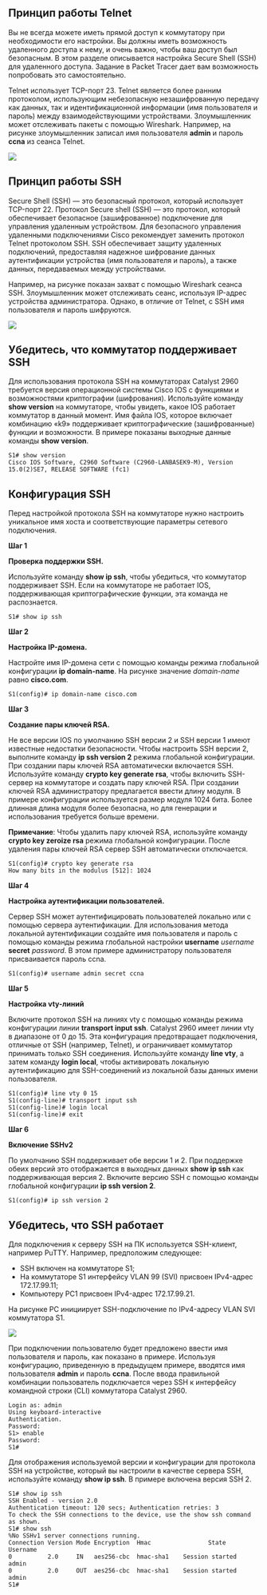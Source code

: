<!-- 1.3.1 -->
## Принцип работы Telnet

Вы не всегда можете иметь прямой доступ к коммутатору при необходимости его настройки. Вы должны иметь возможность удаленного доступа к нему, и очень важно, чтобы ваш доступ был безопасным. В этом разделе описывается настройка Secure Shell (SSH) для удаленного доступа. Задание в Packet Tracer дает вам возможность попробовать это самостоятельно.

Telnet использует TCP-порт 23. Telnet является более ранним протоколом, использующим небезопасную незашифрованную передачу как данных, так и идентификационной информации (имя пользователя и пароль) между взаимодействующими устройствами. Злоумышленник может отслеживать пакеты с помощью Wireshark. Например, на рисунке злоумышленник записал имя пользователя **admin** и пароль **ccna** из сеанса Telnet.

![](./assets/1.3.1.png)
<!-- /courses/srwe-dl/af9ea780-34fe-11eb-b1b2-9b1b0c1f7e0d/afb58ae5-34fe-11eb-b1b2-9b1b0c1f7e0d/assets/c9645700-1c27-11ea-af09-3b2e6521927c.svg -->

<!--
скриншот захвата кадов с помощью  WireShark сеанса Telnet, показывающего имя пользователя и пароль, отправленные в открытом тексте
-->

<!-- 1.3.2 -->
## Принцип работы SSH

Secure Shell (SSH) — это безопасный протокол, который использует TCP-порт 22. Протокол Secure shell (SSH) — это протокол, который обеспечивает безопасное (зашифрованное) подключение для управления удаленным устройством. Для безопасного управления удаленными подключениями Cisco рекомендует заменить протокол Telnet протоколом SSH. SSH обеспечивает защиту удаленных подключений, предоставляя надежное шифрование данных аутентификации устройства (имя пользователя и пароль), а также данных, передаваемых между устройствами.

Например, на рисунке показан захват с помощью Wireshark сеанса SSH. Злоумышленник может отслеживать сеанс, используя IP-адрес устройства администратора. Однако, в отличие от Telnet, с SSH имя пользователя и пароль шифруются.

![](./assets/1.3.2.png)
<!-- /courses/srwe-dl/af9ea780-34fe-11eb-b1b2-9b1b0c1f7e0d/afb58ae5-34fe-11eb-b1b2-9b1b0c1f7e0d/assets/c964cc30-1c27-11ea-af09-3b2e6521927c.svg -->

<!--
скриншот захвата WireShark сеанса SSH, показывающего имя пользователя и пароль зашифрованы
-->

<!-- 1.3.3 -->
## Убедитесь, что коммутатор поддерживает SSH

Для использования протокола SSH на коммутаторах Catalyst 2960 требуется версия операционной системы Cisco IOS с функциями и возможностями криптографии (шифрования). Используйте команду **show version** на коммутаторе, чтобы увидеть, какое IOS работает коммутатор в данный момент. Имя файла IOS, которое включает комбинацию «k9» поддерживает криптографические (зашифрованные) функции и возможности. В примере показаны выходные данные  команды **show version**.

```
S1# show version
Cisco IOS Software, C2960 Software (C2960-LANBASEK9-M), Version 15.0(2)SE7, RELEASE SOFTWARE (fc1)
```

<!-- 1.3.4 -->
## Конфигурация SSH

Перед настройкой протокола SSH на коммутаторе нужно настроить уникальное имя хоста и соответствующие параметры сетевого подключения.

**Шаг 1**

**Проверка поддержки SSH.**

Используйте команду **show ip ssh**, чтобы убедиться, что коммутатор поддерживает SSH. Если на коммутаторе не работает IOS, поддерживающая криптографические функции, эта команда не распознается.

```
S1# show ip ssh 
```

**Шаг 2**

**Настройка IP-домена.**

Настройте имя IP-домена сети с помощью команды режима глобальной конфигурации **ip domain-name**. На рисунке значение _domain-name_ равно **cisco.com**.

```
S1(config)# ip domain-name cisco.com
```

**Шаг 3**

**Создание пары ключей RSA.**

Не все версии IOS по умолчанию SSH версии 2 и SSH версии 1 имеют известные недостатки безопасности. Чтобы настроить SSH версии 2, выполните команду **ip ssh version 2** режима глобальной конфигурации. При создании пары ключей RSA автоматически включается SSH. Используйте команду **crypto key generate rsa**, чтобы включить SSH-сервер на коммутаторе и создать пару ключей RSA. При создании ключей RSA администратору предлагается ввести длину модуля. В примере конфигурации используется размер модуля 1024 бита. Более длинная длина модуля более безопасна, но для генерации и использования требуется больше времени.

**Примечание**: Чтобы удалить пару ключей RSA, используйте команду **crypto key zeroize rsa** режима глобальной конфигурации. После удаления пары ключей RSA сервер SSH автоматически отключается.

```
S1(config)# crypto key generate rsa
How many bits in the modulus [512]: 1024 
```

**Шаг 4**

**Настройка аутентификации пользователей.**

Сервер SSH может аутентифицировать пользователей локально или с помощью сервера аутентификации. Для использования метода локальной аутентификации создайте имя пользователя и пароль с помощью команды режима глобальной настройки **username** _username_ **secret** _password_. В этом примере администратору пользователя присваивается пароль ccna.

```
S1(config)# username admin secret ccna
```

**Шаг 5**

**Настройка vty-линий** 

Включите протокол SSH на линиях vty с помощью команды режима конфигурации линии **transport input ssh**. Catalyst 2960 имеет линии vty в диапазоне от 0 до 15. Эта конфигурация предотвращает подключения, отличные от SSH (например, Telnet), и ограничивает коммутатор принимать только SSH соединения. Используйте команду **line vty**, а затем команду **login local**, чтобы активировать локальную аутентификацию для SSH-соединений из локальной базы данных имени пользователя.

```
S1(config)# line vty 0 15
S1(config-line)# transport input ssh
S1(config-line)# login local
S1(config-line)# exit
```

**Шаг 6**

**Включение SSHv2**

По умолчанию SSH поддерживает обе версии 1 и 2. При поддержке обеих версий это отображается в выходных данных **show ip ssh** как поддерживающая версия 2. Включите версию SSH с помощью команды глобальной конфигурации **ip ssh version 2**. 

```
S1(config)# ip ssh version 2
```

<!-- 1.3.5 -->
## Убедитесь, что SSH работает

Для подключения к серверу SSH на ПК используется SSH-клиент, например PuTTY. Например, предположим следующее:

* SSH включен на коммутаторе S1;
* На коммутаторе S1 интерфейсу VLAN 99 (SVI) присвоен IPv4-адрес 172.17.99.11;
* Компьютеру PC1 присвоен IPv4-адрес 172.17.99.21.

На рисунке PC инициирует SSH-подключение по IPv4-адресу VLAN SVI коммутатора S1.

![](./assets/1.3.5.png)
<!-- /courses/srwe-dl/af9ea780-34fe-11eb-b1b2-9b1b0c1f7e0d/afb58ae5-34fe-11eb-b1b2-9b1b0c1f7e0d/assets/c96875b1-1c27-11ea-af09-3b2e6521927c.svg -->

<!--
На рисунке показан хост, подключенный к коммутатору, и настройки PuTTY для инициирования SSH подключения к SVI коммутатора. Узел PC1 с адресом 172.17.99.21 имеет сетевое подключение к коммутатору S1 с адресом 172.17.99.11. Скриншот конфигурации PuTTY на PC1 показывает адрес 172.17.99.11, введенный в поле Имя узла (или IP-адрес), и 22, введенный в поле Порт. В качестве типа подключения выбран SSH.
-->

При подключении пользователю будет предложено ввести имя пользователя и пароль, как показано в примере. Используя конфигурацию, приведенную в предыдущем примере, вводятся имя пользователя **admin** и пароль **ccna**. После ввода правильной комбинации пользователь подключается через SSH к интерфейсу командной строки (CLI) коммутатора Catalyst 2960.

```
Login as: admin
Using keyboard-interactive
Authentication.
Password:
S1> enable
Password: 
S1#
```

Для отображения используемой версии и конфигурации для протокола SSH на устройстве, который вы настроили в качестве сервера SSH, используйте команду **show ip ssh**. В примере включена версия SSH 2. 

```
S1# show ip ssh
SSH Enabled - version 2.0
Authentication timeout: 120 secs; Authentication retries: 3
To check the SSH connections to the device, use the show ssh command as shown.
S1# show ssh
%No SSHv1 server connections running.
Connection Version Mode Encryption  Hmac                State          Username
0          2.0     IN   aes256-cbc  hmac-sha1    Session started       admin
0          2.0     OUT  aes256-cbc  hmac-sha1    Session started       admin
S1#
```



